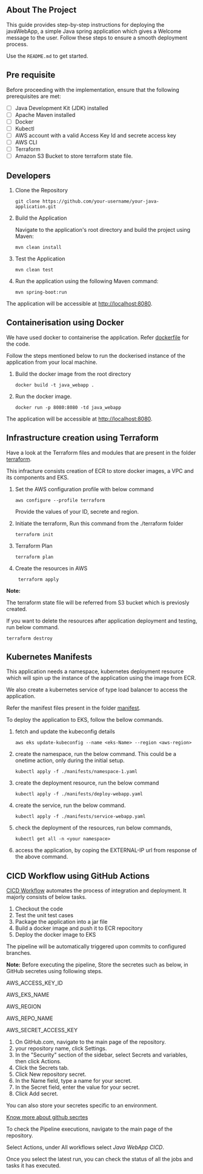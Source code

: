 ## About The Project

This guide provides step-by-step instructions for deploying the javaWebApp, a simple Java spring application which gives a Welcome message to the user. Follow these steps to ensure a smooth deployment process.

Use the `README.md` to get started.

## Pre requisite
Before proceeding with the implementation, ensure that the following prerequisites are met:

- [ ] Java Development Kit (JDK) installed
- [ ] Apache Maven installed
- [ ] Docker 
- [ ] Kubectl
- [ ] AWS account with a valid Access Key Id and secrete access key
- [ ] AWS CLI
- [ ] Terraform
- [ ] Amazon S3 Bucket to store terraform state file.

## Developers
1. Clone the Repository

   ` git clone https://github.com/your-username/your-java-application.git `

2. Build the Application

   Navigate to the application's root directory and build the project using Maven:

   ` mvn clean install `

3. Test the Application 

   ` mvn clean test `

4. Run the application using the following Maven command:

   ` mvn spring-boot:run `

The application will be accessible at [http://localhost:8080](http://localhost:8080).


## Containerisation using Docker

We have used docker to containerise the application. Refer [dockerfile](https://github.com/madhura74/javaWebApp/blob/main/dockerfile) for the code. 

Follow the steps mentioned below to run the dockerised instance of the application from your local machine.

1. Build the docker image from the root directory
   
   ` docker build -t java_webapp . `

3. Run the docker image.
   
   ` docker run -p 8080:8080 -td java_webapp `

The application will be accessible at [http://localhost:8080](http://localhost:8080).

## Infrastructure creation using Terraform 

Have a look at the Terraform files and modules that are present in the folder [terraform](https://github.com/madhura74/javaWebApp/tree/main/terraform).

This infracture consists creation of ECR to store docker images, a VPC and its components and EKS.

1. Set the AWS configuration profile with below command
   
   `aws configure --profile terraform `

   Provide the values of your ID, secrete and region.


3. Initiate the terraform, Run this command from the ./terraform folder
   
   ` terraform init `

4. Terraform Plan
      
   ` terraform plan `

6. Create the resources in AWS
   
   ` terraform apply`

**Note:**

The terraform state file will be referred from S3 bucket which is previosly created. 

If you want to delete the resources after application deployment and testing, run below command.

` terraform destroy `


## Kubernetes Manifests

This application needs a namespace, kubernetes deployment resource which will spin up the instance of the application using the image from ECR.

We also create a kubernetes service of type  load balancer to access the application.

Refer the manifest files present in the folder [manifest](https://github.com/madhura74/javaWebApp/tree/main/manifests).

To deploy the application to EKS, follow the bellow commands.

1. fetch and update the kubeconfig details
   
   ` aws eks update-kubeconfig --name <eks-Name> --region <aws-region> `

3. create the namespace, run the below command. This could be a onetime action, only during the initial setup.
   
   ` kubectl apply -f ./manifests/namespace-1.yaml ` 

4. create the deployment resource, run the below command
   
   ` kubectl apply -f ./manifests/deploy-webapp.yaml ` 

5. create the service, run the below command.
   
   ` kubectl apply -f ./manifests/service-webapp.yaml ` 

6. check the deployment of the resources, run below commands,
      
   ` kubectl get all -n <your namespace> `

7. access the application, by coping the EXTERNAL-IP url from response of the above command.


## CICD Workflow using GitHub Actions

[CICD Workflow](https://github.com/madhura74/javaWebApp/blob/main/.github/workflows/webapp_cicd.yml) automates the process of integration and deployment. It majorly consists of below tasks.
1. Checkout the code 
2. Test the unit test cases
3. Package the application into a jar file
4. Build a docker image and push it to ECR repocitory
5. Deploy the docker image to EKS

The pipeline will be automatically triggered upon commits to configured branches.

**Note:** Before executing the pipeline, Store the secretes such as below, in GitHub secretes using following steps. 

AWS_ACCESS_KEY_ID

AWS_EKS_NAME

AWS_REGION

AWS_REPO_NAME

AWS_SECRET_ACCESS_KEY

1. On GitHub.com, navigate to the main page of the repository.
2. your repository name, click  Settings. 
3. In the "Security" section of the sidebar, select  Secrets and variables, then click Actions.
4. Click the Secrets tab.
5. Click New repository secret.
6. In the Name field, type a name for your secret.
7. In the Secret field, enter the value for your secret.
8. Click Add secret.


You can also store your secretes specific to an environment.

[Know more about github secrtes](https://docs.github.com/en/actions/security-guides/using-secrets-in-github-actions)

To check the Pipeline executions, navigate to the main page of the repository.

Select Actions, under All workflows select _Java WebApp CICD_.

Once you select the latest run, you can check the status of all the jobs and tasks it has executed.





